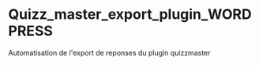 # Quizz_master_export_plugin_WORDPRESS
Automatisation de l'export de reponses du plugin quizzmaster 




